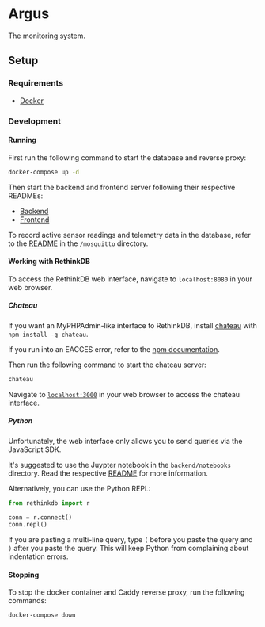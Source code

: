 # Argus

The monitoring system.

## Setup

### Requirements

- [Docker](https://docs.docker.com/install/)

### Development

#### Running

First run the following command to start the database and reverse proxy:

```bash
docker-compose up -d
```

Then start the backend and frontend server following their respective READMEs:

- [Backend](backend/README.md)
- [Frontend](frontend/README.md)

To record active sensor readings and telemetry data in the database, refer to the
[README](mosquitto/README.md) in the `/mosquitto` directory.

#### Working with RethinkDB

To access the RethinkDB web interface, navigate to `localhost:8080` in your web
browser.

##### Chateau

If you want an MyPHPAdmin-like interface to RethinkDB, install
[chateau](https://github.com/neumino/chateau) with `npm install -g chateau`.

If you run into an EACCES error, refer to the
[npm documentation](https://docs.npmjs.com/resolving-eacces-permissions-errors-when-installing-packages-globally).

Then run the following command to start the chateau server:

```bash
chateau
```

Navigate to [`localhost:3000`](http://localhost:3000) in your web browser
to access the chateau interface.

##### Python

Unfortunately, the web interface only allows you to send queries via the
JavaScript SDK.

It's suggested to use the Juypter notebook in the `backend/notebooks`
directory. Read the respective [README](backend/notebooks/README.md) for more
information.

Alternatively, you can use the Python REPL:

```py
from rethinkdb import r

conn = r.connect()
conn.repl()
```

If you are pasting a multi-line query, type `(` before you paste the query
and `)` after you paste the query. This will keep Python from complaining
about indentation errors.

#### Stopping

To stop the docker container and Caddy reverse proxy, run the following commands:

```bash
docker-compose down
```
